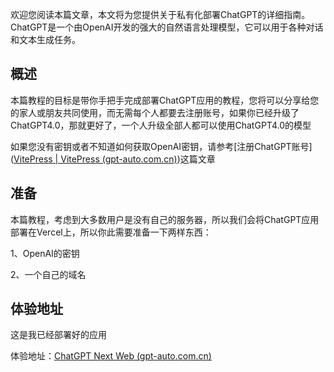 欢迎您阅读本篇文章，本文将为您提供关于私有化部署ChatGPT的详细指南。ChatGPT是一个由OpenAI开发的强大的自然语言处理模型，它可以用于各种对话和文本生成任务。

## 概述

本篇教程的目标是带你手把手完成部署ChatGPT应用的教程，您将可以分享给您的家人或朋友共同使用，而无需每个人都要去注册账号，如果你已经升级了ChatGPT4.0，那就更好了，一个人升级全部人都可以使用ChatGPT4.0的模型

如果您没有密钥或者不知道如何获取OpenAI密钥，请参考[注册ChatGPT账号]([VitePress | VitePress (gpt-auto.com.cn)](https://doc.gpt-auto.com.cn/chatgpt/register.html))这篇文章

## 准备

本篇教程，考虑到大多数用户是没有自己的服务器，所以我们会将ChatGPT应用部署在Vercel上，所以你此需要准备一下两样东西：

1、OpenAI的密钥

2、一个自己的域名 



## 体验地址

这是我已经部署好的应用

体验地址：[ChatGPT Next Web (gpt-auto.com.cn)](http://chat.gpt-auto.com.cn/#/)
